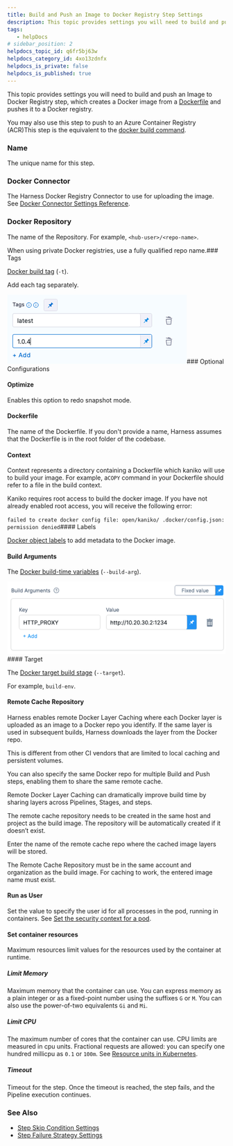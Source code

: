 ```yaml
---
title: Build and Push an Image to Docker Registry Step Settings
description: This topic provides settings you will need to build and push an Image to Docker Registry step, which creates a Docker image from a Dockerfile and pushes it to a Docker registry. You may also use this…
tags: 
   - helpDocs
# sidebar_position: 2
helpdocs_topic_id: q6fr5bj63w
helpdocs_category_id: 4xo13zdnfx
helpdocs_is_private: false
helpdocs_is_published: true
---
```


This topic provides settings you will need to build and push an Image to Docker Registry step, which creates a Docker image from a [Dockerfile](https://docs.docker.com/engine/reference/builder/) and pushes it to a Docker registry.

You may also use this step to push to an Azure Container Registry (ACR)This step is the equivalent to the [docker build command](https://docs.docker.com/engine/reference/commandline/build/).

### Name

The unique name for this step.

### Docker Connector

The Harness Docker Registry Connector to use for uploading the image. See [Docker Connector Settings Reference](https://docs.harness.io/article/u9bsd77g5a-docker-registry-connector-settings-reference).

### Docker Repository

The name of the Repository. For example, `<hub-user>/<repo-name>`.

When using private Docker registries, use a fully qualified repo name.### Tags

[Docker build tag](https://docs.docker.com/engine/reference/commandline/build/#tag-an-image--t) (`-t`).

Add each tag separately.

![](./static/build-and-push-to-docker-hub-step-settings-10.png)### Optional Configurations

#### Optimize

Enables this option to redo snapshot mode.

#### Dockerfile

The name of the Dockerfile. If you don't provide a name, Harness assumes that the Dockerfile is in the root folder of the codebase.

#### Context

Context represents a directory containing a Dockerfile which kaniko will use to build your image. For example, a`COPY` command in your Dockerfile should refer to a file in the build context.

Kaniko requires root access to build the docker image. If you have not already enabled root access, you will receive the following error:  
  
`failed to create docker config file: open/kaniko/ .docker/config.json: permission denied`#### Labels

[Docker object labels](https://docs.docker.com/config/labels-custom-metadata/) to add metadata to the Docker image.

#### Build Arguments

The [Docker build-time variables](https://docs.docker.com/engine/reference/commandline/build/#set-build-time-variables---build-arg) (`--build-arg`).

![](./static/build-and-push-to-docker-hub-step-settings-11.png)#### Target

The [Docker target build stage](https://docs.docker.com/engine/reference/commandline/build/#specifying-target-build-stage---target) (`--target`).

For example, `build-env`.

#### Remote Cache Repository

Harness enables remote Docker Layer Caching where each Docker layer is uploaded as an image to a Docker repo you identify. If the same layer is used in subsequent builds, Harness downloads the layer from the Docker repo.

This is different from other CI vendors that are limited to local caching and persistent volumes.

You can also specify the same Docker repo for multiple Build and Push steps, enabling them to share the same remote cache.

Remote Docker Layer Caching can dramatically improve build time by sharing layers across Pipelines, Stages, and steps.

The remote cache repository needs to be created in the same host and project as the build image. The repository will be automatically created if it doesn’t exist.

Enter the name of the remote cache repo where the cached image layers will be stored.

The Remote Cache Repository must be in the same account and organization as the build image. For caching to work, the entered image name must exist.

#### Run as User

Set the value to specify the user id for all processes in the pod, running in containers. See [Set the security context for a pod](https://kubernetes.io/docs/tasks/configure-pod-container/security-context/#set-the-security-context-for-a-pod).

#### Set container resources

Maximum resources limit values for the resources used by the container at runtime.

##### Limit Memory

Maximum memory that the container can use. You can express memory as a plain integer or as a fixed-point number using the suffixes `G` or `M`. You can also use the power-of-two equivalents `Gi` and `Mi`.

##### Limit CPU

The maximum number of cores that the container can use. CPU limits are measured in cpu units. Fractional requests are allowed: you can specify one hundred millicpu as `0.1` or `100m`. See [Resource units in Kubernetes](https://kubernetes.io/docs/concepts/configuration/manage-resources-containers/#resource-units-in-kubernetes).

##### Timeout

Timeout for the step. Once the timeout is reached, the step fails, and the Pipeline execution continues.

### See Also

* [Step Skip Condition Settings](https://docs.harness.io/article/i36ibenkq2-step-skip-condition-settings)
* [Step Failure Strategy Settings](https://docs.harness.io/article/htrur23poj-step-failure-strategy-settings)

